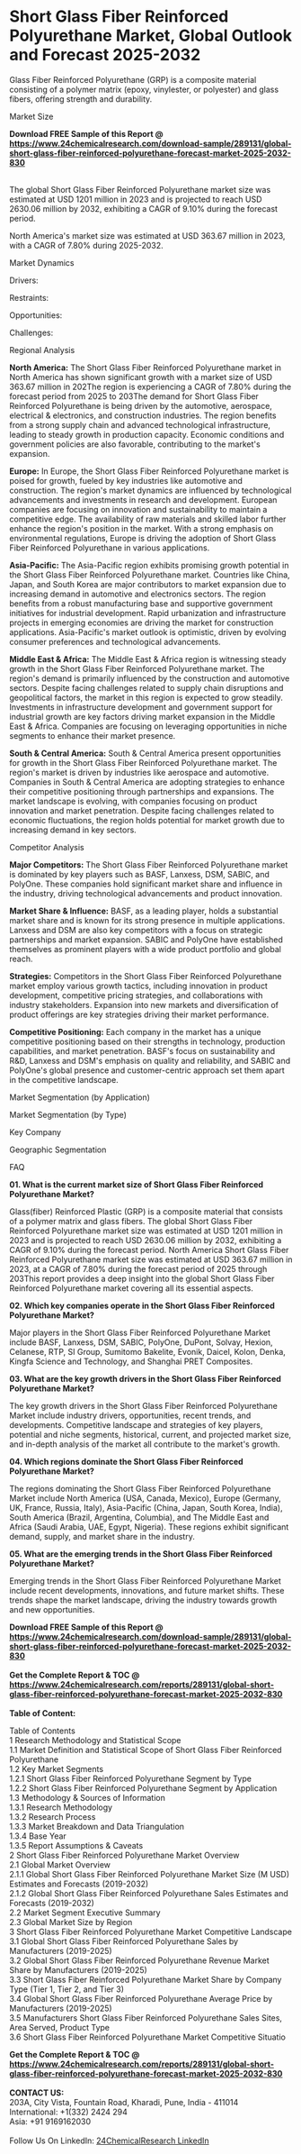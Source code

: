 <h1>Short Glass Fiber Reinforced Polyurethane Market, Global Outlook and Forecast 2025-2032</h1><p>Glass Fiber Reinforced Polyurethane (GRP) is a composite material consisting of a polymer matrix (epoxy, vinylester, or polyester) and glass fibers, offering strength and durability.</p><p>
Market Size </p><p>
</p><div><b>Download FREE Sample of this Report @ 
            <a href="https://www.24chemicalresearch.com/download-sample/289131/global-short-glass-fiber-reinforced-polyurethane-forecast-market-2025-2032-830">
            https://www.24chemicalresearch.com/download-sample/289131/global-short-glass-fiber-reinforced-polyurethane-forecast-market-2025-2032-830</a></b></div><br><p>The global Short Glass Fiber Reinforced Polyurethane market size was estimated at USD 1201 million in 2023 and is projected to reach USD 2630.06 million by 2032, exhibiting a CAGR of 9.10% during the forecast period.</p><p>
</p><p>North America's market size was estimated at USD 363.67 million in 2023, with a CAGR of 7.80% during 2025-2032.</p><p>
Market Dynamics</p><p>
Drivers:</p><p>
</p><p>
Restraints:</p><p>
</p><p>
Opportunities:</p><p>
</p><p>
Challenges:</p><p>
</p><p>
Regional Analysis</p><p>
</p><p><strong>North America:</strong> The Short Glass Fiber Reinforced Polyurethane market in North America has shown significant growth with a market size of USD 363.67 million in 202The region is experiencing a CAGR of 7.80% during the forecast period from 2025 to 203The demand for Short Glass Fiber Reinforced Polyurethane is being driven by the automotive, aerospace, electrical &amp; electronics, and construction industries. The region benefits from a strong supply chain and advanced technological infrastructure, leading to steady growth in production capacity. Economic conditions and government policies are also favorable, contributing to the market's expansion.</p><p>
</p><p><strong>Europe:</strong> In Europe, the Short Glass Fiber Reinforced Polyurethane market is poised for growth, fueled by key industries like automotive and construction. The region's market dynamics are influenced by technological advancements and investments in research and development. European companies are focusing on innovation and sustainability to maintain a competitive edge. The availability of raw materials and skilled labor further enhance the region's position in the market. With a strong emphasis on environmental regulations, Europe is driving the adoption of Short Glass Fiber Reinforced Polyurethane in various applications.</p><p>
</p><p><strong>Asia-Pacific:</strong> The Asia-Pacific region exhibits promising growth potential in the Short Glass Fiber Reinforced Polyurethane market. Countries like China, Japan, and South Korea are major contributors to market expansion due to increasing demand in automotive and electronics sectors. The region benefits from a robust manufacturing base and supportive government initiatives for industrial development. Rapid urbanization and infrastructure projects in emerging economies are driving the market for construction applications. Asia-Pacific's market outlook is optimistic, driven by evolving consumer preferences and technological advancements.</p><p>
</p><p><strong>Middle East &amp; Africa:</strong> The Middle East &amp; Africa region is witnessing steady growth in the Short Glass Fiber Reinforced Polyurethane market. The region's demand is primarily influenced by the construction and automotive sectors. Despite facing challenges related to supply chain disruptions and geopolitical factors, the market in this region is expected to grow steadily. Investments in infrastructure development and government support for industrial growth are key factors driving market expansion in the Middle East &amp; Africa. Companies are focusing on leveraging opportunities in niche segments to enhance their market presence.</p><p>
</p><p><strong>South &amp; Central America:</strong> South &amp; Central America present opportunities for growth in the Short Glass Fiber Reinforced Polyurethane market. The region's market is driven by industries like aerospace and automotive. Companies in South &amp; Central America are adopting strategies to enhance their competitive positioning through partnerships and expansions. The market landscape is evolving, with companies focusing on product innovation and market penetration. Despite facing challenges related to economic fluctuations, the region holds potential for market growth due to increasing demand in key sectors.</p><p>
Competitor Analysis</p><p>
</p><p><strong>Major Competitors:</strong> The Short Glass Fiber Reinforced Polyurethane market is dominated by key players such as BASF, Lanxess, DSM, SABIC, and PolyOne. These companies hold significant market share and influence in the industry, driving technological advancements and product innovation.</p><p>
</p><p><strong>Market Share &amp; Influence:</strong> BASF, as a leading player, holds a substantial market share and is known for its strong presence in multiple applications. Lanxess and DSM are also key competitors with a focus on strategic partnerships and market expansion. SABIC and PolyOne have established themselves as prominent players with a wide product portfolio and global reach.</p><p>
</p><p><strong>Strategies:</strong> Competitors in the Short Glass Fiber Reinforced Polyurethane market employ various growth tactics, including innovation in product development, competitive pricing strategies, and collaborations with industry stakeholders. Expansion into new markets and diversification of product offerings are key strategies driving their market performance.</p><p>
</p><p><strong>Competitive Positioning:</strong> Each company in the market has a unique competitive positioning based on their strengths in technology, production capabilities, and market penetration. BASF's focus on sustainability and R&amp;D, Lanxess and DSM's emphasis on quality and reliability, and SABIC and PolyOne's global presence and customer-centric approach set them apart in the competitive landscape.</p><p>
Market Segmentation (by Application)</p><p>
</p><p>
Market Segmentation (by Type)</p><p>
</p><p>
Key Company</p><p>
</p><p>
Geographic Segmentation</p><p>
</p><p>
FAQ </p><p>
<strong>01. What is the current market size of Short Glass Fiber Reinforced Polyurethane Market?</strong></p><p>
</p><p>Glass(fiber) Reinforced Plastic (GRP) is a composite material that consists of a polymer matrix and glass fibers. The global Short Glass Fiber Reinforced Polyurethane market size was estimated at USD 1201 million in 2023 and is projected to reach USD 2630.06 million by 2032, exhibiting a CAGR of 9.10% during the forecast period. North America Short Glass Fiber Reinforced Polyurethane market size was estimated at USD 363.67 million in 2023, at a CAGR of 7.80% during the forecast period of 2025 through 203This report provides a deep insight into the global Short Glass Fiber Reinforced Polyurethane market covering all its essential aspects.</p><p>
<strong>02. Which key companies operate in the Short Glass Fiber Reinforced Polyurethane Market?</strong></p><p>
</p><p>Major players in the Short Glass Fiber Reinforced Polyurethane Market include BASF, Lanxess, DSM, SABIC, PolyOne, DuPont, Solvay, Hexion, Celanese, RTP, SI Group, Sumitomo Bakelite, Evonik, Daicel, Kolon, Denka, Kingfa Science and Technology, and Shanghai PRET Composites.</p><p>
<strong>03. What are the key growth drivers in the Short Glass Fiber Reinforced Polyurethane Market?</strong></p><p>
</p><p>The key growth drivers in the Short Glass Fiber Reinforced Polyurethane Market include industry drivers, opportunities, recent trends, and developments. Competitive landscape and strategies of key players, potential and niche segments, historical, current, and projected market size, and in-depth analysis of the market all contribute to the market's growth.</p><p>
<strong>04. Which regions dominate the Short Glass Fiber Reinforced Polyurethane Market?</strong></p><p>
</p><p>The regions dominating the Short Glass Fiber Reinforced Polyurethane Market include North America (USA, Canada, Mexico), Europe (Germany, UK, France, Russia, Italy), Asia-Pacific (China, Japan, South Korea, India), South America (Brazil, Argentina, Columbia), and The Middle East and Africa (Saudi Arabia, UAE, Egypt, Nigeria). These regions exhibit significant demand, supply, and market share in the industry.</p><p>
<strong>05. What are the emerging trends in the Short Glass Fiber Reinforced Polyurethane Market?</strong></p><p>
</p><p>Emerging trends in the Short Glass Fiber Reinforced Polyurethane Market include recent developments, innovations, and future market shifts. These trends shape the market landscape, driving the industry towards growth and new opportunities.</p><div><b>Download FREE Sample of this Report @ 
            <a href="https://www.24chemicalresearch.com/download-sample/289131/global-short-glass-fiber-reinforced-polyurethane-forecast-market-2025-2032-830">
            https://www.24chemicalresearch.com/download-sample/289131/global-short-glass-fiber-reinforced-polyurethane-forecast-market-2025-2032-830</a></b></div><br><div><b>Get the Complete Report & TOC @ 
            <a href="https://www.24chemicalresearch.com/reports/289131/global-short-glass-fiber-reinforced-polyurethane-forecast-market-2025-2032-830">
            https://www.24chemicalresearch.com/reports/289131/global-short-glass-fiber-reinforced-polyurethane-forecast-market-2025-2032-830</a></b></div><br>
            <b>Table of Content:</b><p>Table of Contents<br />
1 Research Methodology and Statistical Scope<br />
1.1 Market Definition and Statistical Scope of Short Glass Fiber Reinforced Polyurethane<br />
1.2 Key Market Segments<br />
1.2.1 Short Glass Fiber Reinforced Polyurethane Segment by Type<br />
1.2.2 Short Glass Fiber Reinforced Polyurethane Segment by Application<br />
1.3 Methodology & Sources of Information<br />
1.3.1 Research Methodology<br />
1.3.2 Research Process<br />
1.3.3 Market Breakdown and Data Triangulation<br />
1.3.4 Base Year<br />
1.3.5 Report Assumptions & Caveats<br />
2 Short Glass Fiber Reinforced Polyurethane Market Overview<br />
2.1 Global Market Overview<br />
2.1.1 Global Short Glass Fiber Reinforced Polyurethane Market Size (M USD) Estimates and Forecasts (2019-2032)<br />
2.1.2 Global Short Glass Fiber Reinforced Polyurethane Sales Estimates and Forecasts (2019-2032)<br />
2.2 Market Segment Executive Summary<br />
2.3 Global Market Size by Region<br />
3 Short Glass Fiber Reinforced Polyurethane Market Competitive Landscape<br />
3.1 Global Short Glass Fiber Reinforced Polyurethane Sales by Manufacturers (2019-2025)<br />
3.2 Global Short Glass Fiber Reinforced Polyurethane Revenue Market Share by Manufacturers (2019-2025)<br />
3.3 Short Glass Fiber Reinforced Polyurethane Market Share by Company Type (Tier 1, Tier 2, and Tier 3)<br />
3.4 Global Short Glass Fiber Reinforced Polyurethane Average Price by Manufacturers (2019-2025)<br />
3.5 Manufacturers Short Glass Fiber Reinforced Polyurethane Sales Sites, Area Served, Product Type<br />
3.6 Short Glass Fiber Reinforced Polyurethane Market Competitive Situatio</p><div><b>Get the Complete Report & TOC @ 
            <a href="https://www.24chemicalresearch.com/reports/289131/global-short-glass-fiber-reinforced-polyurethane-forecast-market-2025-2032-830">
            https://www.24chemicalresearch.com/reports/289131/global-short-glass-fiber-reinforced-polyurethane-forecast-market-2025-2032-830</a></b></div><br><b>CONTACT US:</b><br>
            203A, City Vista, Fountain Road, Kharadi, Pune, India - 411014<br>
            International: +1(332) 2424 294<br>
            Asia: +91 9169162030 <br><br>
            Follow Us On LinkedIn: <a href="https://www.linkedin.com/company/24chemicalresearch/">24ChemicalResearch LinkedIn</a>